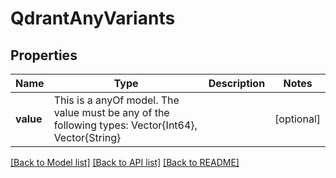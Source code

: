 # QdrantAnyVariants



## Properties
Name | Type | Description | Notes
------------ | ------------- | ------------- | -------------
**value** | This is a anyOf model. The value must be any of the following types: Vector{Int64}, Vector{String} |  | [optional] 





[[Back to Model list]](../README.md#models) [[Back to API list]](../README.md#api-endpoints) [[Back to README]](../README.md)


